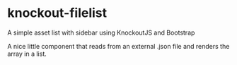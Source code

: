 # knockout-filelist
A simple asset list with sidebar using KnockoutJS and Bootstrap

A nice little component that reads from an external .json file and renders the array in a list.

